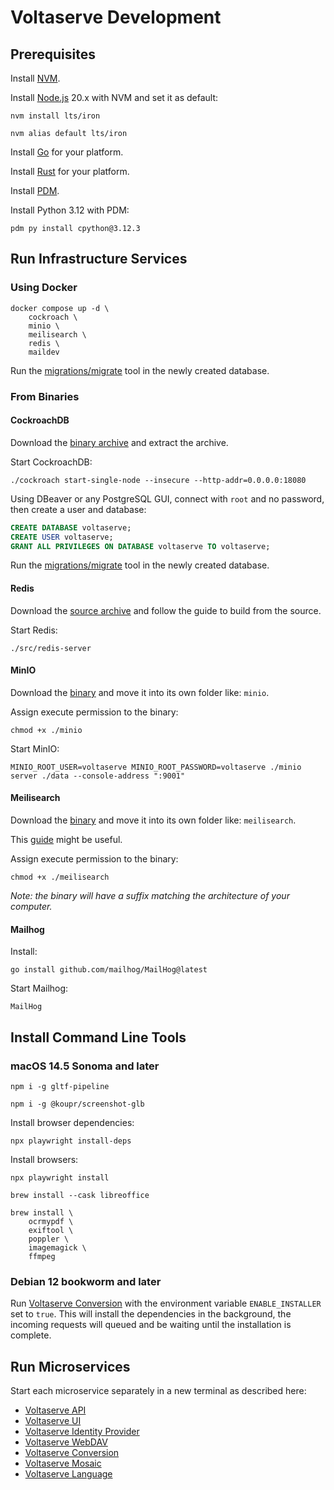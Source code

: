 # Voltaserve Development

## Prerequisites

Install [NVM](https://github.com/nvm-sh/nvm?tab=readme-ov-file#installing-and-updating).

Install [Node.js](https://nodejs.org/) 20.x with NVM and set it as default:

```shell
nvm install lts/iron
```

```shell
nvm alias default lts/iron
```

Install [Go](https://go.dev) for your platform.

Install [Rust](https://www.rust-lang.org) for your platform.

Install [PDM](https://pdm-project.org).

Install Python 3.12 with PDM:

```shell
pdm py install cpython@3.12.3
```

## Run Infrastructure Services

### Using Docker

```shell
docker compose up -d \
    cockroach \
    minio \
    meilisearch \
    redis \
    maildev
```

Run the [migrations/migrate]() tool in the newly created database.

### From Binaries

#### CockroachDB

Download the [binary archive](https://www.cockroachlabs.com/docs/releases) and extract the archive.

Start CockroachDB:

```shell
./cockroach start-single-node --insecure --http-addr=0.0.0.0:18080
```

Using DBeaver or any PostgreSQL GUI, connect with `root` and no password, then create a user and database:

```sql
CREATE DATABASE voltaserve;
CREATE USER voltaserve;
GRANT ALL PRIVILEGES ON DATABASE voltaserve TO voltaserve;
```

Run the [migrations/migrate]() tool in the newly created database.

#### Redis

Download the [source archive](https://redis.io/docs/latest/operate/oss_and_stack/install/install-redis/install-redis-from-source/) and follow the guide to build from the source.

Start Redis:

```shell
./src/redis-server
```

#### MinIO

Download the [binary](https://min.io/docs/minio/macos/index.html) and move it into its own folder like: `minio`.

Assign execute permission to the binary:

```shell
chmod +x ./minio
```

Start MinIO:

```shell
MINIO_ROOT_USER=voltaserve MINIO_ROOT_PASSWORD=voltaserve ./minio server ./data --console-address ":9001"
```

#### Meilisearch

Download the [binary](https://github.com/meilisearch/meilisearch/releases/tag/v1.8.3) and move it into its own folder like: `meilisearch`.

This [guide](https://www.meilisearch.com/docs/learn/getting_started/installation) might be useful.

Assign execute permission to the binary:

```shell
chmod +x ./meilisearch
```

_Note: the binary will have a suffix matching the architecture of your computer._

#### Mailhog

Install:

```shell
go install github.com/mailhog/MailHog@latest
```

Start Mailhog:

```shell
MailHog
```

## Install Command Line Tools

### macOS 14.5 Sonoma and later

```shell
npm i -g gltf-pipeline
```

```shell
npm i -g @koupr/screenshot-glb
```

Install browser dependencies:

```shell
npx playwright install-deps
```

Install browsers:

```shell
npx playwright install
```

```shell
brew install --cask libreoffice
```

```shell
brew install \
    ocrmypdf \
    exiftool \
    poppler \
    imagemagick \
    ffmpeg
```

### Debian 12 bookworm and later

Run [Voltaserve Conversion](conversion/README.md) with the environment variable `ENABLE_INSTALLER` set to `true`.
This will install the dependencies in the background, the incoming requests will queued and be waiting until the installation is complete.

## Run Microservices

Start each microservice separately in a new terminal as described here:

- [Voltaserve API](api/README.md)
- [Voltaserve UI](ui/README.md)
- [Voltaserve Identity Provider](idp/README.md)
- [Voltaserve WebDAV](webdav/README.md)
- [Voltaserve Conversion](conversion/README.md)
- [Voltaserve Mosaic](mosaic/README.md)
- [Voltaserve Language](mosaic/README.md)
